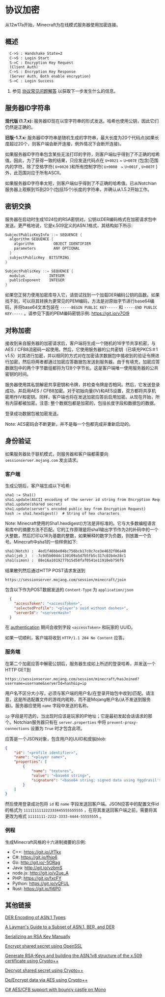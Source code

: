 # 协议加密

从12w17a开始，Minecraft为在线模式服务器使用加密连接。

## 概述

```markdown
  C->S : Handshake State=2
  C->S : Login Start
  S->C : Encryption Key Request
  (Client Auth)
  C->S : Encryption Key Response
  (Server Auth, Both enable encryption)
  S->C : Login Success
```

1. 参见 [协议常见问题解答](Protocol_FAQ.md) 以获取下一步发生什么的信息。

## 服务器ID字符串

**现代版 (1.7.x):** 服务器ID现在以空字符串的形式发送。哈希也使用公钥，因此它们仍然是正确的。

**旧版-1.7.x:** 服务器ID字符串是随机生成的字符串，最大长度为20个代码点(如果长度超过20个，则客户端会断开连接，例外情况下会断开连接)。

如果服务器ID字符串包含某些无法打印的字符，则客户端似乎得到了不正确的哈希值。因此，为了获得一致的结果，只应发送代码点在 `U+0021` ~ `U+007E` (包含)范围内的字符。除了空格字符( `U+0020` )和所有控制字符( `U+0000 ` ~ `U+001F` , `U+007F` )外，此范围对应于所有ASCII。

如果服务器ID字符串太短，则客户端似乎得到了不正确的哈希值。已从Notchian服务器上观察到15到20个(包括15个)长度的字符串，并确认从1.5.2开始工作。

## 密钥交换

服务器在启动时生成1024位的RSA密钥对。公钥以DER编码格式在加密请求包中发送。更严格地说，它是x.509定义的ASN.1格式，其结构如下所示:

```Java
SubjectPublicKeyInfo ::= SEQUENCE {
  algorithm SEQUENCE {
    algorithm         OBJECT IDENTIFIER
    parameters        ANY OPTIONAL
  }
  subjectPublicKey  BITSTRING
}

SubjectPublicKey ::= SEQUENCE {
  modulus           INTEGER
  publicExponent    INTEGER
}
```

如果您正努力使用加密库导入它，请尝试找到一个加载DER编码公钥的函数。如果找不到，可以将其转换为更常见的PEM编码，方法是对原始字节进行base64编码，并将base64文本包装在 `-----BEGIN PUBLIC KEY-----` 和 `-----END PUBLIC KEY-----` 。请参见下面的PEM编码密钥示例: https://git.io/v7Ol9

## 对称加密

接收到来自服务器的加密请求后，客户端将生成一个随机的16字节共享机密，与AES / CFB8流密码一起使用。然后，它使用服务器的公共密钥（已填充PKCS＃1 v1.5）对其进行加密，并以相同的方式对在加密请求数据包中接收到的验证令牌进行加密，然后将两者都通过加密应答数据包发送到服务器。由于有填充，加密应答数据包中的两个字节数组都将为128个字节长。这是客户端唯一使用服务器的公共密钥的时间。

服务器使用其私钥解密共享密钥和令牌，并检查令牌是否相同。然后，它发送登录成功，并启用AES / CFB8加密。对于初始向量(IV)和AES设置，双方都将共享机密用作IV和密钥。同样，客户端也将在发送加密应答后启用加密。从现在开始，所有内容都被加密。注意: 整个数据包都是加密的，包括长度字段和数据包的数据。

登录成功数据包被加密发送。

Note: AES密码会不断更新，并不是每一个包都完成并重新启动的。

## 身份验证

如果服务器处于联机模式，则服务器和客户端都需要向 `sessionserver.mojang.com` 发出请求。

### 客户端

生成公钥后，客户端生成以下哈希:

```markdown
sha1 := Sha1()
sha1.update(ASCII encoding of the server id string from Encryption Request) 
sha1.update(shared secret) 
sha1.update(server's encoded public key from Encryption Request) 
hash := sha1.hexdigest()  # String of hex characters
```

Note: Minecraft使用的Sha1.hexdigest()方法是非标准的。它与大多数编程语言和库中的摘要方法不匹配。它的工作原理是将sha1输出字节作为2的补码中的一个大整数，然后打印以16为基数的整数，如果解释的数字为负数，则放置一个负号。Minecraft中sha1的一些样例如下: 

```markdown
sha1(Notch) :  4ed1f46bbe04bc756bcb17c0c7ce3e4632f06a48
sha1(jeb_)  : -7c9d5b0044c130109a5d7b5fb5c317c02b4e28c1
sha1(simon) :  88e16a1019277b15d58faf0541e11910eb756f6
```

结果散列然后通过HTTP POST请求发送到

```http
https://sessionserver.mojang.com/session/minecraft/join
```

包含以下作为POST数据发送的 `Content-Type` 为 `application/json`

```json
  {
    "accessToken": "<accessToken>",
    "selectedProfile": "<player's uuid without dashes>",
    "serverId": "<serverHash>"
  }
```

在 [authentication](https://wiki.vg/Authentication#Authenticate) 期间会收到字段 `<accessToken>` 和玩家的 UUID。

如果一切顺利，客户端将收到 `HTTP/1.1 204 No Content` 应答。

### 服务端

在第二个加密应答中解密公钥后，服务器生成如上所述的登录哈希，并发送一个HTTP GET到

```http
https://sessionserver.mojang.com/session/minecraft/hasJoined?username=username&serverId=hash&ip=ip
```

用户名不区分大小写，必须与客户端的用户名(在登录开始包中收到)匹配。请注意，这是所选配置文件的游戏内昵称，而不是Mojang帐户名(从不发送到服务器)。服务器应使用 `name` 字段中发送的名称。

`ip` 字段是可选的，当出现时应该是玩家的IP地址；它是最初发起会话请求的那个。Notchian服务器只有在 `server.properties` 中将 `prevent-proxy-connections` 设置为 `True` 时才包含此项。

应答是一个JSON对象，包含用户的UUID和皮肤blob:

```json
{
    "id": "<profile identifier>",
    "name": "<player name>",
    "properties": [ 
        {
            "name": "textures",
            "value": "<base64 string>",
            "signature": "<base64 string; signed data using Yggdrasil's private key>"
        }
    ]
}
```

然后使用登录成功包将 `id` 和 `name` 字段发送回客户端。JSON应答中的配置文件id的格式为 `111111111222333445555555555` ，在将其发送回客户端之前，需要将其更改为格式 `11111111-2222-3333-4444-55555555` 。

### 例程

生成Minecraft风格的十六进制摘要的示例:

- C++: https://git.io/JfTkx
- C#: https://git.io/fhjp6
- Go: http://git.io/-5ORag
- Java: http://git.io/vzbmS
- node.js: http://git.io/v2ue_A
- PHP: https://git.io/fxcFY
- Python: https://git.io/vQFUL
- Rust: https://git.io/fj6P0

## 其他链接

[DER Encoding of ASN.1 Types](https://msdn.microsoft.com/en-us/library/windows/desktop/bb648640.aspx)

[A Layman's Guide to a Subset of ASN.1, BER, and DER](http://luca.ntop.org/Teaching/Appunti/asn1.html)

[Serializing an RSA Key Manually](https://gist.github.com/Lazersmoke/9947ada8acdd74a8b2e37d77cf1e0fdc)

[Encrypt shared secret using OpenSSL](https://gist.github.com/3900517)

[Generate RSA-Keys and building the ASN.1v8 structure of the x.509 certificate using Crypto++](http://pastebin.com/8eYyKZn6)

[Decrypt shared secret using Crypto++](http://pastebin.com/7Jvaama1)

[De/Encrypt data via AES using Crypto++](http://pastebin.com/MjvR0T98)

[C# AES/CFB support with bouncy castle on Mono](https://github.com/SirCmpwn/Craft.Net/blob/master/source/Craft.Net.Networking/AesStream.cs)
